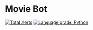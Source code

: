 <p style='text-align: center;'>
<h1>Movie Bot</h1>
<a href="https://lgtm.com/projects/g/murodovazizmurod/movie_bot/alerts/"><img alt="Total alerts" src="https://img.shields.io/lgtm/alerts/g/murodovazizmurod/movie_bot.svg?logo=lgtm&logoWidth=18"/></a>
<a href="https://lgtm.com/projects/g/murodovazizmurod/movie_bot/context:python"><img alt="Language grade: Python" src="https://img.shields.io/lgtm/grade/python/g/murodovazizmurod/movie_bot.svg?logo=lgtm&logoWidth=18"/></a>
</p>
